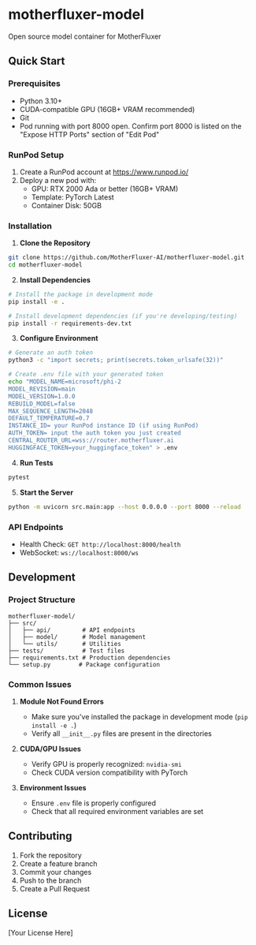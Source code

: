 # motherfluxer-model
Open source model container for MotherFluxer

## Quick Start

### Prerequisites
- Python 3.10+
- CUDA-compatible GPU (16GB+ VRAM recommended)
- Git
- Pod running with port 8000 open. Confirm port 8000 is listed on the "Expose HTTP Ports" section of "Edit Pod"

### RunPod Setup
1. Create a RunPod account at https://www.runpod.io/
2. Deploy a new pod with:
   - GPU: RTX 2000 Ada or better (16GB+ VRAM)
   - Template: PyTorch Latest
   - Container Disk: 50GB

### Installation

1. **Clone the Repository**
```bash
git clone https://github.com/MotherFluxer-AI/motherfluxer-model.git
cd motherfluxer-model
```

2. **Install Dependencies**
```bash
# Install the package in development mode
pip install -e .

# Install development dependencies (if you're developing/testing)
pip install -r requirements-dev.txt
```

3. **Configure Environment**
```bash
# Generate an auth token
python3 -c "import secrets; print(secrets.token_urlsafe(32))"

# Create .env file with your generated token
echo "MODEL_NAME=microsoft/phi-2
MODEL_REVISION=main
MODEL_VERSION=1.0.0
REBUILD_MODEL=false
MAX_SEQUENCE_LENGTH=2048
DEFAULT_TEMPERATURE=0.7
INSTANCE_ID= your RunPod instance ID (if using RunPod)
AUTH_TOKEN= input the auth token you just created
CENTRAL_ROUTER_URL=wss://router.motherfluxer.ai
HUGGINGFACE_TOKEN=your_huggingface_token" > .env
```

4. **Run Tests**
```bash
pytest
```

5. **Start the Server**
```bash
python -m uvicorn src.main:app --host 0.0.0.0 --port 8000 --reload
```

### API Endpoints

- Health Check: `GET http://localhost:8000/health`
- WebSocket: `ws://localhost:8000/ws`

## Development

### Project Structure
```
motherfluxer-model/
├── src/
│   ├── api/         # API endpoints
│   ├── model/       # Model management
│   └── utils/       # Utilities
├── tests/           # Test files
├── requirements.txt # Production dependencies
└── setup.py        # Package configuration
```

### Common Issues

1. **Module Not Found Errors**
   - Make sure you've installed the package in development mode (`pip install -e .`)
   - Verify all `__init__.py` files are present in the directories

2. **CUDA/GPU Issues**
   - Verify GPU is properly recognized: `nvidia-smi`
   - Check CUDA version compatibility with PyTorch

3. **Environment Issues**
   - Ensure `.env` file is properly configured
   - Check that all required environment variables are set

## Contributing

1. Fork the repository
2. Create a feature branch
3. Commit your changes
4. Push to the branch
5. Create a Pull Request

## License
[Your License Here]
